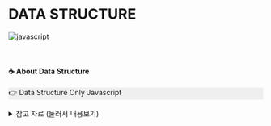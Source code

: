 # DATA STRUCTURE
![javascript](https://img.shields.io/badge/Javascript-DataStructure-blue?logo=javascript)

<br>

#### ☕ About Data Structure
<div style="background-color: #efefef">
👉 Data Structure Only Javascript
</div>

<br>

<details>
<summary> 참고 자료 (눌러서 내용보기) </summary>
<div markdown="1">

[Stack Data Structure | JavaScript](https://www.youtube.com/watch?v=wtynhUwS5hI)

</div>
</details>